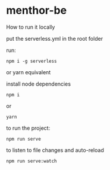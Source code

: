 # menthor-be

How to run it locally

put the serverless.yml in the root folder

run:

`npm i -g serverless`

or yarn equivalent

install node dependencies

`npm i`

or

`yarn`

to run the project:

`npm run serve`

to listen to file changes and auto-reload

`npm run serve:watch`
